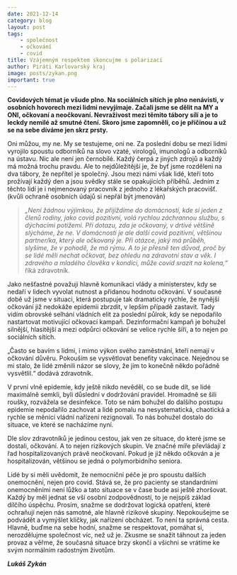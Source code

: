 ```yaml
---
date: 2021-12-14
category: blog
layout: post
tags:
    - společnost
    - očkování
    - covid
title: Vzájemným respektem skoncujme s polarizací
author: Piráti Karlovarský kraj
image: posts/zykan.png
important: true
---
```

**Covidových témat je všude plno. Na sociálních sítích je plno nenávisti, v osobních hovorech mezi lidmi nevyjímaje. Začali jsme se dělit na MY a ONI, očkovaní a neočkovaní. Nevraživost mezi těmito tábory sílí a je to leckdy nemilé až smutné čtení. Skoro jsme zapomněli, co je příčinou a už se na sebe díváme jen skrz prsty.** 

Oni můžou, my ne. My se testujeme, oni ne. Za poslední dobu se mezi lidmi vyrojilo spoustu odborníků na slovo vzaté, virologů, imunologů a odborníků na ústavu. Nic ale není jen černobílé. Každý čerpá z jiných zdrojů a každý má možná trochu pravdu. Ale to nejdůležitější je, že byť jsme rozděleni na dva tábory, že nepřítel je společný. Jsou mezi námi však lidé, kteří toto prožívají každý den a jsou svědky stále se opakujících příběhů. Jedním z těchto lidí je i nejmenovaný pracovník z jednoho z lékařských pracovišť. (kvůli ochraně osobních údajů si nepřál být jmenován)

> *„Není žádnou výjimkou, že přijíždíme do domácností, kde si jeden z členů rodiny, jako covid pozitivní, volá rychlou záchrannou službu, s dýchacími potížemi. Při dotazu, zda je očkovaný, v drtivé většině slýcháme, že ne. V domácnosti je ale další covid pozitivní, většinou partner/ka, který ale očkovaný je. Při otázce, jaký má průběh, slyšíme, že v pohodě, že má rýmu. A to je přesně ten důvod, proč by se lidé měli nechat očkovat, bez ohledu na zdravotní stav a věk. I zdravého a mladého člověka v kondici, může covid srazit na kolena,“* říká zdravotník.

Jako nešťastné považuji hlavně komunikaci vlády a ministerstev, kdy se nedaří v lidech vyvolat nutnost a přidanou hodnotu očkování. V současné době už jsme v situaci, která postupuje tak dramaticky rychle, že nynější očkování již nedokáže epidemii zbrzdit, v lepším případě zastavit. Tady vidím obrovské selhání vládních elit za poslední půlrok, kdy se nepodařilo nastartovat motivující očkovací kampaň. Dezinformační kampaň je bohužel silnější, hlasitější a mezi odpůrci očkování se velice rychle šíří, a to nejen po sociálních sítích.

„Často se bavím s lidmi, i mimo výkon svého zaměstnání, kteří nemají v očkování důvěru. Pokouším se vysvětlovat benefity vakcinace. Nejednou se mi stalo, že lidé změnili názor se slovy, že jim to konečně někdo pořádně vysvětlil.“ dodává zdravotník.

V první vlně epidemie, kdy ještě nikdo nevěděl, co se bude dít, se lidé maximálně semkli, byli důslední v dodržování pravidel. Hromadně se šili roušky, rozvážela se desinfekce. Toto se nám bohužel do dalšího postupu epidemie nepodařilo zachovat a lidé pomalu na nesystematická, chaotická a rychle se měnící vládní nařízení rezignovali. To nás bohužel dostalo do situace, ve které se nacházíme nyní.

Dle slov zdravotníků je jedinou cestou, jak ven ze situace, do které jsme se dostali, očkování. A to nejen rizikových skupin. Ve značné míře převládají z řad hospitalizovaných právě neočkovaní. Pokud je již někdo očkován a je hospitalizován, většinou se jedná o polymorbidního seniora.

Lidé by si měli uvědomit, že nemocniční péče je pro spoustu dalších onemocnění, nejen pro covid. Stává se, že pro pacienty se standardními onemocněními není lůžko a tato situace se v čase bude asi ještě zhoršovat. Každý by měl jednat se vší osobní zodpovědností, to je nejspíš základ dílčího úspěchu. Prosím, snažme se dodržovat logická opatření, které ochraňují nejen nás samotné, ale hlavně rizikové skupiny. Nepokoušejme se podvádět a vymýšlet kličky, jak nařízení obcházet. To není ta správná cesta. Hlavně, buďme na sebe hodní, snažme se respektovat, pomáhat si, nerozdělujme společnost víc, než už je. Zkusme se snažit táhnout za jeden provaz a věřme, že současná situace brzy skončí a všichni se vrátíme ke svým normálním radostným životům.

***Lukáš Zykán***
